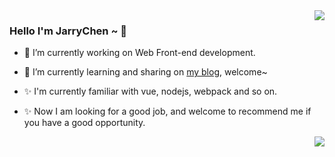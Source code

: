 <img align="right" src="https://github-readme-stats.vercel.app/api?username=RyanChent&show_icons=true&theme=ts" />

### Hello I'm JarryChen ~ 👋

- 🔭 I’m currently working on Web Front-end development. 

- 🌱 I’m currently learning and sharing on [my blog](https://jarrychen.cn), welcome~

- ✨ I'm currently familiar with vue, nodejs, webpack and so on.

- ✨ Now I am looking for a good job, and welcome to recommend me if you have a good opportunity.

<img align="right" src="https://github-readme-stats.vercel.app/api/top-langs/?username=RyanChent" />
<!---
RyanChent/RyanChent is a ✨ special ✨ repository because its `README.md` (this file) appears on your GitHub profile.
You can click the Preview link to take a look at your changes.
--->
